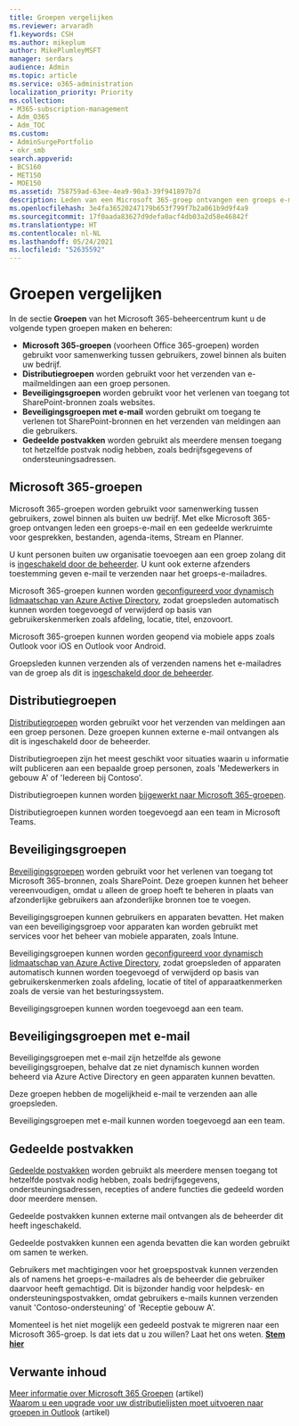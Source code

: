 ```yaml
---
title: Groepen vergelijken
ms.reviewer: arvaradh
f1.keywords: CSH
ms.author: mikeplum
author: MikePlumleyMSFT
manager: serdars
audience: Admin
ms.topic: article
ms.service: o365-administration
localization_priority: Priority
ms.collection:
- M365-subscription-management
- Adm_O365
- Adm_TOC
ms.custom:
- AdminSurgePortfolio
- okr_smb
search.appverid:
- BCS160
- MET150
- MOE150
ms.assetid: 758759ad-63ee-4ea9-90a3-39f941897b7d
description: Leden van een Microsoft 365-groep ontvangen een groeps e-mail en een gedeelde werkruimte voor gesprekken, bestanden, agenda-items, Stream en Planner.
ms.openlocfilehash: 3e4fa36520247179b653f799f7b2a061b9d9f4a9
ms.sourcegitcommit: 17f0aada83627d9defa0acf4db03a2d58e46842f
ms.translationtype: HT
ms.contentlocale: nl-NL
ms.lasthandoff: 05/24/2021
ms.locfileid: "52635592"
---
```

# <a name="compare-groups"></a>Groepen vergelijken

In de sectie **Groepen** van het Microsoft 365-beheercentrum kunt u de volgende typen groepen maken en beheren: 

- **Microsoft 365-groepen** (voorheen Office 365-groepen) worden gebruikt voor samenwerking tussen gebruikers, zowel binnen als buiten uw bedrijf.
- **Distributiegroepen** worden gebruikt voor het verzenden van e-mailmeldingen aan een groep personen.
- **Beveiligingsgroepen** worden gebruikt voor het verlenen van toegang tot SharePoint-bronnen zoals websites.
- **Beveiligingsgroepen met e-mail** worden gebruikt om toegang te verlenen tot SharePoint-bronnen en het verzenden van meldingen aan die gebruikers.
- **Gedeelde postvakken** worden gebruikt als meerdere mensen toegang tot hetzelfde postvak nodig hebben, zoals bedrijfsgegevens of ondersteuningsadressen.

## <a name="microsoft-365-groups"></a>Microsoft 365-groepen

Microsoft 365-groepen worden gebruikt voor samenwerking tussen gebruikers, zowel binnen als buiten uw bedrijf. Met elke Microsoft 365-groep ontvangen leden een groeps-e-mail en een gedeelde werkruimte voor gesprekken, bestanden, agenda-items, Stream en Planner.

U kunt personen buiten uw organisatie toevoegen aan een groep zolang dit is [ingeschakeld door de beheerder](manage-guest-access-in-groups.md). U kunt ook externe afzenders toestemming geven e-mail te verzenden naar het groeps-e-mailadres.

Microsoft 365-groepen kunnen worden [geconfigureerd voor dynamisch lidmaatschap van Azure Active Directory](/azure/active-directory/users-groups-roles/groups-change-type), zodat groepsleden automatisch kunnen worden toegevoegd of verwijderd op basis van gebruikerskenmerken zoals afdeling, locatie, titel, enzovoort.

Microsoft 365-groepen kunnen worden geopend via mobiele apps zoals Outlook voor iOS en Outlook voor Android.

Groepsleden kunnen verzenden als of verzenden namens het e-mailadres van de groep als dit is [ingeschakeld door de beheerder](../../solutions/allow-members-to-send-as-or-send-on-behalf-of-group.md).

## <a name="distribution-groups"></a>Distributiegroepen

[Distributiegroepen](/exchange/recipients-in-exchange-online/manage-distribution-groups/manage-distribution-groups) worden gebruikt voor het verzenden van meldingen aan een groep personen. Deze groepen kunnen externe e-mail ontvangen als dit is ingeschakeld door de beheerder.

Distributiegroepen zijn het meest geschikt voor situaties waarin u informatie wilt publiceren aan een bepaalde groep personen, zoals 'Medewerkers in gebouw A' of 'Iedereen bij Contoso'.

Distributiegroepen kunnen worden [bijgewerkt naar Microsoft 365-groepen](../manage/upgrade-distribution-lists.md).

Distributiegroepen kunnen worden toegevoegd aan een team in Microsoft Teams.

## <a name="security-groups"></a>Beveiligingsgroepen

[Beveiligingsgroepen](../email/create-edit-or-delete-a-security-group.md) worden gebruikt voor het verlenen van toegang tot Microsoft 365-bronnen, zoals SharePoint. Deze groepen kunnen het beheer vereenvoudigen, omdat u alleen de groep hoeft te beheren in plaats van afzonderlijke gebruikers aan afzonderlijke bronnen toe te voegen.

Beveiligingsgroepen kunnen gebruikers en apparaten bevatten. Het maken van een beveiligingsgroep voor apparaten kan worden gebruikt met services voor het beheer van mobiele apparaten, zoals Intune.

Beveiligingsgroepen kunnen worden [geconfigureerd voor dynamisch lidmaatschap van Azure Active Directory](/azure/active-directory/users-groups-roles/groups-change-type), zodat groepsleden of apparaten automatisch kunnen worden toegevoegd of verwijderd op basis van gebruikerskenmerken zoals afdeling, locatie of titel of apparaatkenmerken zoals de versie van het besturingssystem.

Beveiligingsgroepen kunnen worden toegevoegd aan een team.

## <a name="mail-enabled-security-groups"></a>Beveiligingsgroepen met e-mail

Beveiligingsgroepen met e-mail zijn hetzelfde als gewone beveiligingsgroepen, behalve dat ze niet dynamisch kunnen worden beheerd via Azure Active Directory en geen apparaten kunnen bevatten.

Deze groepen hebben de mogelijkheid e-mail te verzenden aan alle groepsleden.

Beveiligingsgroepen met e-mail kunnen worden toegevoegd aan een team.

## <a name="shared-mailboxes"></a>Gedeelde postvakken

[Gedeelde postvakken](../email/create-a-shared-mailbox.md) worden gebruikt als meerdere mensen toegang tot hetzelfde postvak nodig hebben, zoals bedrijfsgegevens, ondersteuningsadressen, recepties of andere functies die gedeeld worden door meerdere mensen.

Gedeelde postvakken kunnen externe mail ontvangen als de beheerder dit heeft ingeschakeld.

Gedeelde postvakken kunnen een agenda bevatten die kan worden gebruikt om samen te werken.

Gebruikers met machtigingen voor het groepspostvak kunnen verzenden als of namens het groeps-e-mailadres als de beheerder die gebruiker daarvoor heeft gemachtigd. Dit is bijzonder handig voor helpdesk- en ondersteuningspostvakken, omdat gebruikers e-mails kunnen verzenden vanuit 'Contoso-ondersteuning' of 'Receptie gebouw A'.

Momenteel is het niet mogelijk een gedeeld postvak te migreren naar een Microsoft 365-groep. Is dat iets dat u zou willen? Laat het ons weten. **[Stem hier](https://go.microsoft.com/fwlink/?linkid=871518)**

## <a name="related-content"></a>Verwante inhoud

[Meer informatie over Microsoft 365 Groepen](https://support.microsoft.com/office/b565caa1-5c40-40ef-9915-60fdb2d97fa2) (artikel)\
[Waarom u een upgrade voor uw distributielijsten moet uitvoeren naar groepen in Outlook](https://support.microsoft.com/office/7fb3d880-593b-4909-aafa-950dd50ce188) (artikel)
